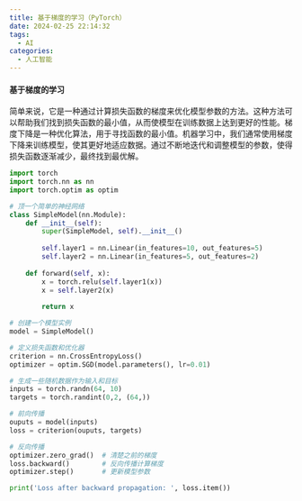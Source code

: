 ```yaml
---
title: 基于梯度的学习（PyTorch）
date: 2024-02-25 22:14:32
tags:
  - AI
categories:
  - 人工智能
---
```


#### 基于梯度的学习

简单来说，它是一种通过计算损失函数的梯度来优化模型参数的方法。这种方法可以帮助我们找到损失函数的最小值，从而使模型在训练数据上达到更好的性能。梯度下降是一种优化算法，用于寻找函数的最小值。机器学习中，我们通常使用梯度下降来训练模型，使其更好地适应数据。通过不断地迭代和调整模型的参数，使得损失函数逐渐减少，最终找到最优解。

```python
import torch
import torch.nn as nn
import torch.optim as optim

# 顶一个简单的神经网络
class SimpleModel(nn.Module):
    def __init__(self):
        super(SimpleModel, self).__init__()
        
        self.layer1 = nn.Linear(in_features=10, out_features=5)
        self.layer2 = nn.Linear(in_features=5, out_features=2)
        
    def forward(self, x):
        x = torch.relu(self.layer1(x))
        x = self.layer2(x)
         
        return x

# 创建一个模型实例
model = SimpleModel()

# 定义损失函数和优化器
criterion = nn.CrossEntropyLoss()
optimizer = optim.SGD(model.parameters(), lr=0.01)

# 生成一些随机数据作为输入和目标
inputs = torch.randn(64, 10)
targets = torch.randint(0,2, (64,))

# 前向传播
ouputs = model(inputs)
loss = criterion(ouputs, targets)

# 反向传播
optimizer.zero_grad()  # 清楚之前的梯度
loss.backward()        # 反向传播计算梯度
optimizer.step()       # 更新模型参数

print('Loss after backward propagation: ', loss.item())
```